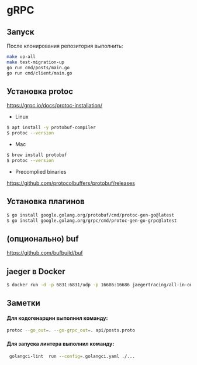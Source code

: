 # gRPC


## Запуск
После клонирования репозитория выполнить:
```bash
make up-all
make test-migration-up
go run cmd/posts/main.go
go run cmd/client/main.go
```

## Установка protoc

https://grpc.io/docs/protoc-installation/

* Linux

```bash
$ apt install -y protobuf-compiler
$ protoc --version
```

* Mac

```bash
$ brew install protobuf
$ protoc --version 
```

* Precomplied binaries

https://github.com/protocolbuffers/protobuf/releases

## Установка плагинов

```bash
$ go install google.golang.org/protobuf/cmd/protoc-gen-go@latest
$ go install google.golang.org/grpc/cmd/protoc-gen-go-grpc@latest
```

## (опционально) buf

https://github.com/bufbuild/buf

## jaeger в Docker

```bash
$ docker run -d -p 6831:6831/udp -p 16686:16686 jaegertracing/all-in-one:latest
```

## Заметки
#### Для кодогенарции выполнил команду:
```bash
protoc --go_out=. --go-grpc_out=. api/posts.proto 
```
#### Для запуска линтера выполнил команду:
```bash
 golangci-lint  run --config=.golangci.yaml ./...
```